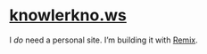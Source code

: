 # [knowlerkno.ws](https://knowlerkno.ws)

I _do_ need a personal site. I’m building it with [Remix](https://remix.run).
